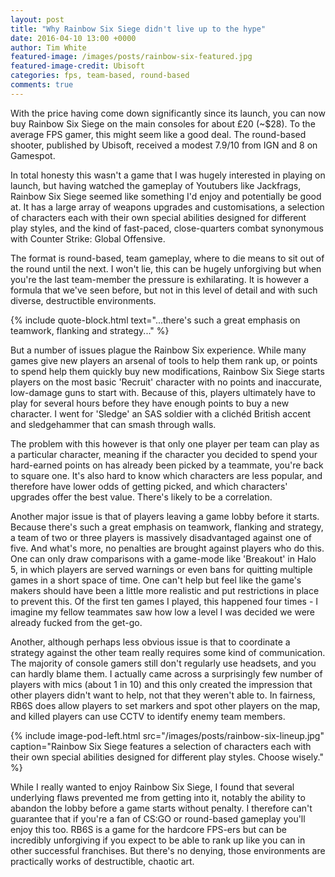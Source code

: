 ```yaml
---
layout: post
title: "Why Rainbow Six Siege didn't live up to the hype"
date: 2016-04-10 13:00 +0000
author: Tim White
featured-image: /images/posts/rainbow-six-featured.jpg
featured-image-credit: Ubisoft
categories: fps, team-based, round-based
comments: true
---
```


With the price having come down significantly since its launch, you can now buy Rainbow Six Siege on the main consoles for about £20 (~$28). To the average FPS gamer, this might seem like a good deal. The round-based shooter, published by Ubisoft, received a modest 7.9/10 from IGN and 8 on Gamespot.

In total honesty this wasn't a game that I was hugely interested in playing on launch, but having watched the gameplay of Youtubers like Jackfrags, Rainbow Six Siege seemed like something I'd enjoy and potentially be good at. It has a large array of weapons upgrades and customisations, a selection of characters each with their own special abilities designed for different play styles, and the kind of fast-paced, close-quarters combat synonymous with Counter Strike: Global Offensive.

The format is round-based, team gameplay, where to die means to sit out of the round until the next. I won't lie, this can be hugely unforgiving but when you're the last team-member the pressure is exhilarating. It is however a formula that we've seen before, but not in this level of detail and with such diverse, destructible environments.

{% include quote-block.html text="...there's such a great emphasis on teamwork, flanking and strategy..." %}

But a number of issues plague the Rainbow Six experience. While many games give new players an arsenal of tools to help them rank up, or points to spend help them quickly buy new modifications, Rainbow Six Siege starts players on the most basic 'Recruit' character with no points and inaccurate, low-damage guns to start with. Because of this, players ultimately have to play for several hours before they have enough points to buy a new character. I went for 'Sledge' an SAS soldier with a clichéd British accent and sledgehammer that can smash through walls.

The problem with this however is that only one player per team can play as a particular character, meaning if the character you decided to spend your hard-earned points on has already been picked by a teammate, you're back to square one. It's also hard to know which characters are less popular, and therefore have lower odds of getting picked, and which characters' upgrades offer the best value. There's likely to be a correlation.

Another major issue is that of players leaving a game lobby before it starts. Because there's such a great emphasis on teamwork, flanking and strategy, a team of two or three players is massively disadvantaged against one of five. And what's more, no penalties are brought against players who do this. One can only draw comparisons with a game-mode like 'Breakout' in Halo 5, in which players are served warnings or even bans for quitting multiple games in a short space of time. One can't help but feel like the game's makers should have been a little more realistic and put restrictions in place to prevent this. Of the first ten games I played, this happened four times - I imagine my fellow teammates saw how low a level I was decided we were already fucked from the get-go.

Another, although perhaps less obvious issue is that to coordinate a strategy against the other team really requires some kind of communication. The majority of console gamers still don't regularly use headsets, and you can hardly blame them. I actually came across a surprisingly few number of players with mics (about 1 in 10) and this only created the impression that other players didn't want to help, not that they weren't able to. In fairness, RB6S does allow players to set markers and spot other players on the map, and killed players can use CCTV to identify enemy team members.

{% include image-pod-left.html src="/images/posts/rainbow-six-lineup.jpg" caption="Rainbow Six Siege features a selection of characters each with their own special abilities designed for different play styles. Choose wisely." %}

While I really wanted to enjoy Rainbow Six Siege, I found that several underlying flaws prevented me from getting into it, notably the ability to abandon the lobby before a game starts without penalty. I therefore can't guarantee that if you're a fan of CS:GO or round-based gameplay you'll enjoy this too. RB6S is a game for the hardcore FPS-ers but can be incredibly unforgiving if you expect to be able to rank up like you can in other successful franchises. But there's no denying, those environments are practically works of destructible, chaotic art.
